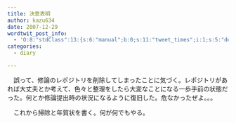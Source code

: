 ```yaml
---
title: 決意表明
author: kazu634
date: 2007-12-29
wordtwit_post_info:
  - 'O:8:"stdClass":13:{s:6:"manual";b:0;s:11:"tweet_times";i:1;s:5:"delay";i:0;s:7:"enabled";i:1;s:10:"separation";s:2:"60";s:7:"version";s:3:"3.7";s:14:"tweet_template";b:0;s:6:"status";i:2;s:6:"result";a:0:{}s:13:"tweet_counter";i:2;s:13:"tweet_log_ids";a:1:{i:0;i:3543;}s:9:"hash_tags";a:0:{}s:8:"accounts";a:1:{i:0;s:7:"kazu634";}}'
categories:
  - diary

---
```

<div class="section">
<p>
    　誤って、修論のレポジトリを削除してしまったことに気づく。レポジトリがあれば大丈夫とか考えて、色々と整理をしたら大変なことになる一歩手前の状態だった。何とか修論提出時の状況になるように復旧した。危なかったぜよ。。。
</p>
  
<p>
    　これから掃除と年賀状を書く。何が何でもやる。
</p>
</div>
